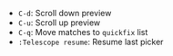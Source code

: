 - `C-d`: Scroll down preview
- `C-u`: Scroll up preview
- `C-q`: Move matches to `quickfix` list
- `:Telescope resume`: Resume last picker
